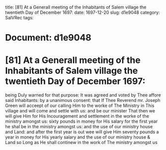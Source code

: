 title: [81] At a Generall meeting of the Inhabitants of Salem village the twentieth Day of December 1697:
date: 1697-12-20
slug: d1e9048
category: SalVRec
tags: 




# Document: d1e9048


# [81] At a Generall meeting of the Inhabitants of Salem village the twentieth Day of December 1697: 

being Duly warned for that purpose: It was agreed and voted by Thee affore said Inhabitants: by a unanimous consent: that If Thee Reverend mr. Joseph Green will acceept of our calling Him to the worke of The Ministry in This village and will come and settle with us: and be our minister That then we will give Him for His Incouragement and settlement in the worke of the ministry amongst us: sixty pounds in money for His salary for the first year he shal be in the ministry amongst us: and the use of our ministry house and Land: and after the first year is out wee will give Him seventy pounds a year in money for His yearly salary and the use of our ministry house & Land so Long as He shall continew in the work of The ministry amongst us
